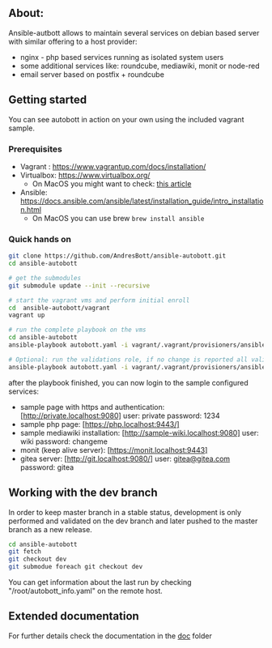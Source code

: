## About:

Ansible-autbott allows to maintain several services on debian based server with similar offering to a host provider:
* nginx - php based services running as isolated system users
* some additional services like: roundcube, mediawiki, monit or node-red
* email server based on postfix + roundcube

## Getting started
You can see autobott in action on your own using the included vagrant sample.

### Prerequisites
* Vagrant : https://www.vagrantup.com/docs/installation/
* Virtualbox: https://www.virtualbox.org/
  * On MacOS you might want to check: [this article](https://medium.com/@DMeechan/fixing-the-installation-failed-virtualbox-error-on-mac-high-sierra-7c421362b5b5)
* Ansible: https://docs.ansible.com/ansible/latest/installation_guide/intro_installation.html
  * On MacOS you can use brew `brew install ansible`
    
### Quick hands on

```bash
git clone https://github.com/AndresBott/ansible-autobott.git
cd ansible-autobott

# get the submodules
git submodule update --init --recursive

# start the vagrant vms and perform initial enroll
cd  ansible-autobott/vagrant
vagrant up

# run the complete playbook on the vms
cd ansible-autobott
ansible-playbook autobott.yaml -i vagrant/.vagrant/provisioners/ansible/inventory/vagrant_ansible_inventory

# Optional: run the validations role, if no change is reported all validations have passed.
ansible-playbook autobott.yaml -i vagrant/.vagrant/provisioners/ansible/inventory/vagrant_ansible_inventory -t validation
```

after the playbook finished, you can now login to the sample configured services:
* sample page with https and authentication: [http://private.localhost:9080] user: private password: 1234
* sample php page: [https://php.localhost:9443/]
* sample mediawiki installation: [http://sample-wiki.localhost:9080] user: wiki password: changeme
* monit (keep alive server): [https://monit.localhost:9443]
* gitea server: [http://git.localhost:9080/] user: gitea@gitea.com password: gitea

##  Working with the dev branch 
In order to keep master branch in a stable status, development is only performed and validated on the dev branch
and later pushed to the master branch as a new release.

```bash
cd ansible-autobott
git fetch
git checkout dev
git submodue foreach git checkout dev
```

You can get information about the last run by checking "/root/autobott_info.yaml" on the remote host. 
 
## Extended documentation

For further details check the documentation in the [doc](doc) folder
